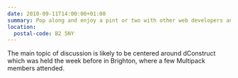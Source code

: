 ```yaml
---
date: 2010-09-11T14:00:00+01:00
summary: Pop along and enjoy a pint or two with other web developers and designers, in the lovely setting of the Old Joint Stock, situated in the center of Birmingham.
location:
  postal-code: B2 5NY
---
```

The main topic of discussion is likely to be centered around dConstruct which was held the week before in Brighton, where a few Multipack members attended.
